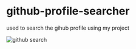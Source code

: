# github-profile-searcher
used to search the gihub profile using my project

![github search](https://github.com/hemanth1214/github-profile-searcher/assets/104677032/59a67c4c-949f-4fc6-93a9-2afe4dc1d047)

